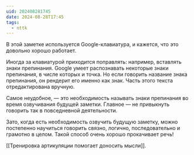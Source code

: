 ```yaml
---
uid: 202408281745
date: 2024-08-28T17:45
tags:
  - nttk
---
```


В этой заметке используется Google-клавиатура, и кажется, что это довольно хорошо работает.

Иногда за клавиатурой приходится поправлять: например, вставлять знаки препинания. Google умеет распознавать некоторые знаки препинания, в числе которых и точка. Но если говорить название знака препинания, он рендерит его именно как знак. Часть этого текста отредактирована вручную.

Самое неудобное, — это необходимость называть знаки препинания во время озвучивания будущей заметки. Главное — не привыкнуть говорить так в повседневной деятельности.

Зато, когда есть необходимость озвучить будущую заметку, можно постепенно научиться говорить связно, логично, последовательно и грамотно в целом. Такой способ очень хорошо прокачивает речь!

[[Тренировка артикуляции помогает доносить мысли]].
